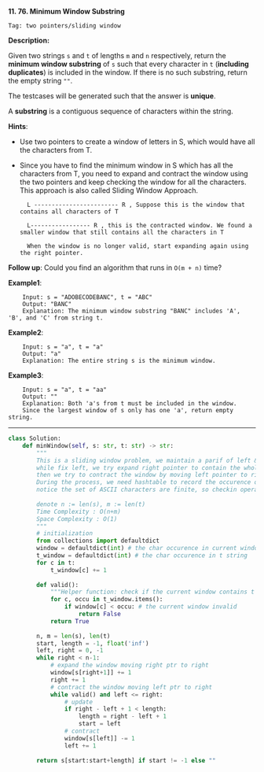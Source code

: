 **11. 76. Minimum Window Substring**

```Tag: two pointers/sliding window```

**Description:**

Given two strings ```s``` and ```t``` of lengths ```m``` and ```n``` respectively, return the **minimum window substring** of ```s``` such that every character in ```t``` (**including duplicates**) is included in the window. If there is no such substring, return the empty string ```""```.

The testcases will be generated such that the answer is **unique**.

A **substring** is a contiguous sequence of characters within the string.

**Hints**:

+ Use two pointers to create a window of letters in S, which would have all the characters from T.

+ Since you have to find the minimum window in S which has all the characters from T, you need to expand and contract the window using the two pointers and keep checking the window for all the characters. This approach is also called Sliding Window Approach. 

        L ------------------------ R , Suppose this is the window that contains all characters of T 
                          
        L----------------- R , this is the contracted window. We found a smaller window that still contains all the characters in T

        When the window is no longer valid, start expanding again using the right pointer. 

**Follow up**: Could you find an algorithm that runs in ```O(m + n)``` time?

**Example1**:

        Input: s = "ADOBECODEBANC", t = "ABC"
        Output: "BANC"
        Explanation: The minimum window substring "BANC" includes 'A', 'B', and 'C' from string t.

**Example2**:

        Input: s = "a", t = "a"
        Output: "a"
        Explanation: The entire string s is the minimum window.
        
**Example3**:

        Input: s = "a", t = "aa"
        Output: ""
        Explanation: Both 'a's from t must be included in the window.
        Since the largest window of s only has one 'a', return empty string.



-----------

```python
class Solution:
    def minWindow(self, s: str, t: str) -> str:
        """
        This is a sliding window problem, we maintain a parif of left & right pointers
        while fix left, we try expand right pointer to contain the whole t string
        then we try to contract the window by moving left pointer to right
        During the process, we need hashtable to record the occurence of characters in t
        notice the set of ASCII characters are finite, so checkin operating is O(1) operation
        
        denote n := len(s), m := len(t)
        Time Complexity : O(n+m)
        Space Complexity : O(1)
        """
        # initialization
        from collections import defaultdict
        window = defaultdict(int) # the char occurence in current window
        t_window = defaultdict(int) # the char occurence in t string
        for c in t:
            t_window[c] += 1
        
        def valid():
            """Helper function: check if the current window contains t string"""
            for c, occu in t_window.items():
                if window[c] < occu: # the current window invalid
                    return False
            return True
        
        n, m = len(s), len(t)
        start, length = -1, float('inf')
        left, right = 0, -1
        while right < n-1:
            # expand the window moving right ptr to right
            window[s[right+1]] += 1
            right += 1
            # contract the window moving left ptr to right
            while valid() and left <= right:
                # update 
                if right - left + 1 < length:
                    length = right - left + 1
                    start = left
                # contract
                window[s[left]] -= 1
                left += 1
        
        return s[start:start+length] if start != -1 else ""
```
